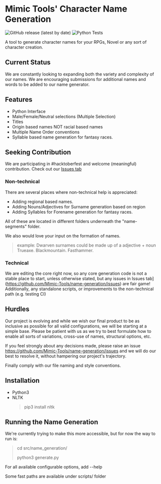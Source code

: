 # Mimic Tools' Character Name Generation

![GitHub release (latest by date)](https://img.shields.io/github/v/release/Mimic-Tools/name-generation) ![Python Tests](https://github.com/Mimic-Tools/name-generation/workflows/Python%20Tests/badge.svg)

A tool to generate character names for your RPGs, Novel or any sort of character creation.

## Current Status

We are constantly looking to expanding both the variety and complexity of our names.
We are encouraging submissions for additional names and words to be added to our name generator.

## Features
- Python Interface
- Male/Female/Neutral selections (Multiple Selection)
- Titles
- Origin based names NOT racial based names
- Multiple Name Order conventions
- Syllable based name generation for fantasy races.

## Seeking Contribution

We are participating in #hacktoberfest and welcome (meaningful) contribution.
Check out our [Issues tab](https://github.com/Mimic-Tools/name-generation/issues)

### Non-technical
There are several places where non-technical help is appreciated:
 - Adding regional based names.
 - Adding Nouns/Adjectives for Surname generation based on region
 - Adding Syllables for Forename generation for fantasy races.

All of these are located in different folders underneath the "name-segments" folder.

We also would love your input on the formation of names. 
> example: Dwarven surnames could be made up of a adjective + noun
> Trueaxe. Blackmountain. Fasthammer.

### Technical
We are editing the core right now, so any core generation code is not a stable place to start, unless otherwise stated, but any issues in Issues tab](https://github.com/Mimic-Tools/name-generation/issues) are fair game! Additionally, any standalone scripts, or improvements to the non-technical path (e.g. testing CI)

## Hurdles
Our project is evolving and while we wish our final product to be as inclusive as possible for all valid configurations, we will be starting at a simple base.
Please be patient with us as we try to best formulate how to enable all sorts of variations, cross-use of names, structural options, etc.

If you feel strongly about any decisions made, please raise an issue https://github.com/Mimic-Tools/name-generation/issues and we will do our best to resolve it, without hampering our project's trajectory.

Finally comply with our file naming and style conventions. 

## Installation

- Python3
- NLTK
  > pip3 install nltk
  
## Running the Name Generation

We're currently trying to make this more accessible, but for now the way to run is:
> cd src/name_generation/
>
> python3 generate.py

For all available configurable options, add --help

Some fast paths are available under scripts/ folder
